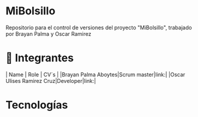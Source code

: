 # MiBolsillo
Repositorio para el control de versiones del proyecto "MiBolsillo", trabajado por Brayan Palma y Oscar Ramirez

# **👥 Integrantes**  

| Name | Role | CV´s |
|Brayan Palma Aboytes|Scrum master|link:|
|Oscar Ulises Ramirez Cruz|Developer|link:|


# Tecnologías

